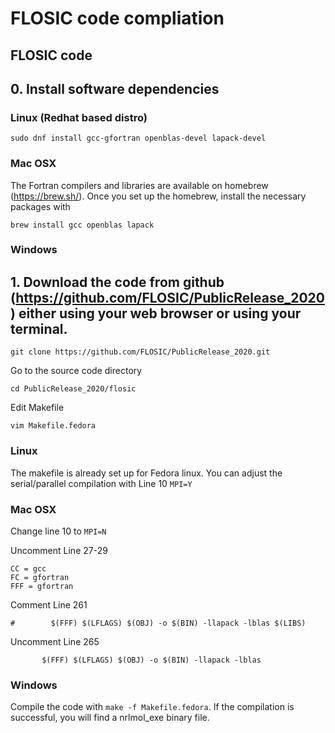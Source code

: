 # FLOSIC code compliation

## FLOSIC code

## 0. Install software dependencies

### Linux (Redhat based distro)

    sudo dnf install gcc-gfortran openblas-devel lapack-devel

### Mac OSX

The Fortran compilers and libraries are available on homebrew (https://brew.sh/). Once you set up the homebrew, install the necessary packages with

    brew install gcc openblas lapack
    
### Windows    

## 1. Download the code from github (https://github.com/FLOSIC/PublicRelease_2020) either using your web browser or using your terminal. 

`git clone https://github.com/FLOSIC/PublicRelease_2020.git`

Go to the source code directory

`cd PublicRelease_2020/flosic`

Edit Makefile

`vim Makefile.fedora`

### Linux

The makefile is already set up for Fedora linux. You can adjust the serial/parallel compilation with
Line 10 `MPI=Y`


### Mac OSX

Change line 10 to `MPI=N`

Uncomment Line 27-29

    CC = gcc
    FC = gfortran 
    FFF = gfortran

Comment Line 261

`#        $(FFF) $(LFLAGS) $(OBJ) -o $(BIN) -llapack -lblas $(LIBS)`

Uncomment Line 265

`       $(FFF) $(LFLAGS) $(OBJ) -o $(BIN) -llapack -lblas`
    
### Windows    
    
Compile the code with `make -f Makefile.fedora`. If the compilation is successful, you will find a nrlmol_exe binary file.


